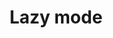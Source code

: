 ---
slug: lazy-mode
version: v1.460.0
title: Lazy mode
tags: ['App editor', 'Lazy mode']
description: Lazy mode is a feature that allows you to lazy render components which is ideal for apps with many components where most are not directly visible to the user.
features:
  [
    'Eager mode: all components are initialized when the app is loaded.',
    'Semi-lazy mode: components are initialized when the app is loaded but are in a hidden state.',
    'Lazy mode: components are not initialized when the app is loaded.',
    'You can provide component ids to wait the initialization of before the initial refresh.',
  ]
image: ./lazy_mode.png
docs: /docs/apps/lazy_mode
---